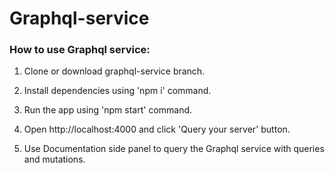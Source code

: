 # Graphql-service

### How to use Graphql service:

1. Clone or download graphql-service branch.

2. Install dependencies using 'npm i' command.

3. Run the app using 'npm start' command.

4. Open http://localhost:4000 and click 'Query your server' button.

5. Use Documentation side panel to query the Graphql service with queries and mutations.
